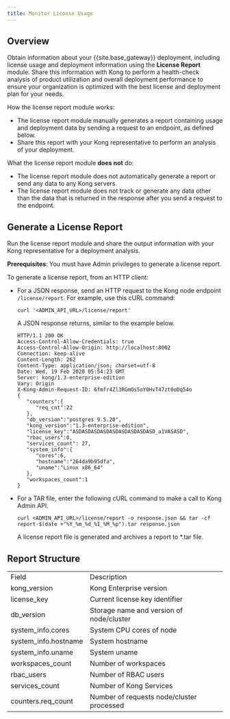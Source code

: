 ```yaml
---
title: Monitor License Usage
---
```


## Overview
Obtain information about your {{site.base_gateway}} deployment, including license usage and deployment information using the **License Report** module. Share this information with Kong to perform a health-check analysis of product utilization and overall deployment performance to ensure your organization is optimized with the best license and deployment plan for your needs.

How the license report module works:
*   The license report module manually generates a report containing usage and deployment data by sending a request to an endpoint, as defined below.
*   Share this report with your Kong representative to perform an analysis of your deployment.

What the license report module **does not** do:
*   The license report module does not automatically generate a report or send any data to any Kong servers.
*   The license report module does not track or generate any data other than the data that is returned in the response after you send a request to the endpoint.

## Generate a License Report
Run the license report module and share the output information with your Kong representative for a deployment analysis.

**Prerequisites**: You must have Admin privileges to generate a license report.

To generate a license report, from an HTTP client:

*   For a JSON response, send an HTTP request to the Kong node endpoint` /license/report`. For example, use this cURL command:

    ```
    curl '<ADMIN_API_URL>/license/report'
    ```

    A JSON response returns, similar to the example below.

    ```
    HTTP/1.1 200 OK
    Access-Control-Allow-Credentials: true
    Access-Control-Allow-Origin: http://localhost:8002
    Connection: keep-alive
    Content-Length: 262
    Content-Type: application/json; charset=utf-8
    Date: Wed, 19 Feb 2020 05:54:23 GMT
    Server: kong/1.3-enterprise-edition
    Vary: Origin
    X-Kong-Admin-Request-ID: 6fmfr4Zl3RGmOs5oY0HvT47zt0oDq54o
    {
       "counters":{
          "req_cnt":22
       },
       "db_version":"postgres 9.5.20",
       "kong_version":"1.3-enterprise-edition",
       "license_key":"ASDASDASDASDASDASDASDASDASD_a1VASASD",
       "rbac_users":0,
       "services_count": 27,
       "system_info":{
          "cores":6,
          "hostname":"264da9b95dfa",
          "uname":"Linux x86_64"
       },
       "workspaces_count":1
    }
    ```

* For a TAR file, enter the following cURL command to make a call to Kong Admin API.

    ```
    curl <ADMIN_API_URL>/license/report -o response.json && tar -cf report-$(date +"%Y_%m_%d_%I_%M_%p").tar response.json
    ```
    A license report file is generated and archives a report to *.tar file.

## Report Structure

<table>
  <tr>
   <td>Field
   </td>
   <td>Description
   </td>
  </tr>
  <tr>
   <td>kong_version
   </td>
   <td>Kong Enterprise version
   </td>
  </tr>
  <tr>
   <td>license_key
   </td>
   <td>Current license key identifier
   </td>
  </tr>
  <tr>
   <td>db_version
   </td>
   <td>Storage name and version of node/cluster
   </td>
  </tr>
  <tr>
   <td>system_info.cores
   </td>
   <td>System CPU cores of node
   </td>
  </tr>
  <tr>
   <td>system_info.hostname
   </td>
   <td>System hostname
   </td>
  </tr>
  <tr>
   <td>system_info.uname
   </td>
   <td>System uname
   </td>
  </tr>
  <tr>
   <td>workspaces_count
   </td>
   <td>Number of workspaces
   </td>
  </tr>
  <tr>
   <td>rbac_users
   </td>
   <td>Number of RBAC users
   </td>
  </tr>
  <tr>
   <td>services_count
   </td>
   <td>Number of Kong Services
   </td>
  </tr>
  <tr>
   <td>counters.req_count
   </td>
   <td>Number of requests node/cluster processed
   </td>
  </tr>
</table>
